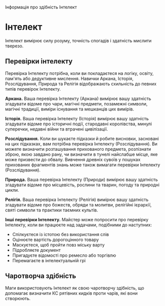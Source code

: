 Інформація про здібність Інтелект

# Інтелект
Інтелект вимірює силу розуму, точність спогадів і здатність мислити тверезо.

## Перевірки інтелекту
Перевірка Інтелекту потрібна, коли ви покладаєтеся на логіку, освіту, пам'ять або дедуктивне мислення. Навички Аркана, Історія, Розслідування, Природа та Релігія відображають схильність до певних типів перевірок Інтелекту.

**Аркана.** Ваша перевірка Інтелекту (Аркана) вимірює вашу здатність згадувати відоме про чари, магічні предмети, позамежні символи, магічні традиції, виміри існування та мешканців цих вимірів.

**Історія.** Ваша перевірка Інтелекту (Історія) вимірює вашу здатність згадувати відоме про історичні події, стародавні королівства, минулі суперечки, недавні війни та втрачені цивілізації.

**Розслідування.** Коли ви шукаєте підказки й робите висновки, засновані на цих підказках, вам потрібна перевірка Інтелекту (Розслідування). Ви можете визначити розташування прихованого предмета, розпізнати зброю, якою завдано рану, чи визначити в тунелі найслабше місце, яке може призвести до обвалу. Вивчення древніх сувоїв у пошуках прихованих фрагментів знань може також вимагати перевірки Інтелекту (Розслідування).

**Природа.** Ваша перевірка Інтелекту (Природи) вимірює вашу здатність згадувати відоме про місцевість, рослини та тварин, погоду та природні цикли.

**Релігія.** Ваша перевірка Інтелекту (Релігія) вимірює вашу здатність згадувати відоме про божеств, обряди та молитви, релігійні ієрархії, святі символи та практики таємних культів.

**Інші перевірки Інтелекту.** Майстер може попросити про перевірку Інтелекту, коли ви працюєте над задачами, подібними до наступних:

* Спілкуєтеся із істотою без використання слів
* Оцінюєте вартість дорогоцінного товару
* Маскуєтеся, щоб пройти повз міську варту
* Підробляєте документ
* Пригадуєте відомості про ремесло або торгівлю
* Перемагаєте в інтелектуальній грі

## Чаротворча здібність
Маги використовують Інтелект як свою чаротворчу здібність, що допомагає визначити КС рятівних кидків проти чарів, які вони створюють.